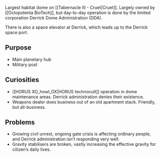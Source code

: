 Largest habitat dome on [[Tabernacle III - Cruet|Cruet]]. Largely owned by [[Octopotenta BioTech]], but day-to-day operation is done by the limited corporation Derrick Dome Administration (DDA).

There is also a space elevator at Derrick, which leads up to the Derrick space port.

## Purpose

- Main planetary hub
- Military post

## Curiosities

- [[HORUS XO_howl_OX|HORUS technocult]] operation in dome maintenance areas. Derrick administration denies their existence.
- Weapons dealer does business out of an old apartment stack. Friendly, but all-business.

## Problems

- Growing civil unrest, ongoing gate crisis is affecting ordinary people, and Derrick administration isn’t responding very well.
- Gravity stabilisers are broken, vastly increasing the effective gravity for citizen’s daily lives.